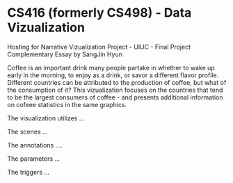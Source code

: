 # CS416 (formerly CS498) - Data Vizualization
Hosting for Narrative Vizualization Project - UIUC - Final Project Complementary Essay by SangJin Hyun

Coffee is an important drink many people partake in whether to wake up early in the morning, to enjoy as a drink, or savor a different flavor profile. Different countries 
can be attributed to the production of coffee, but what of the consumption of it? This vizualization focuses on the countries that tend to be the largest consumers of coffee - and presents
additional information on cofeee statistics in the same graphics.

The visualization utilizes ...


The scenes ...

The annotations ....

The parameters ...

The triggers ...



